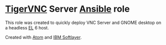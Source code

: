 # [TigerVNC](https://github.com/TigerVNC/tigervnc/releases) Server [Ansible](http://www.ansible.com/) role

This role was created to quickly deploy VNC Server and GNOME desktop on a headless [EL](https://en.wikipedia.org/wiki/Category:Enterprise_Linux_distributions) 6 host.

Created with [Atom](https://atom.io/) and [IBM Softlayer](http://www.softlayer.com/).
